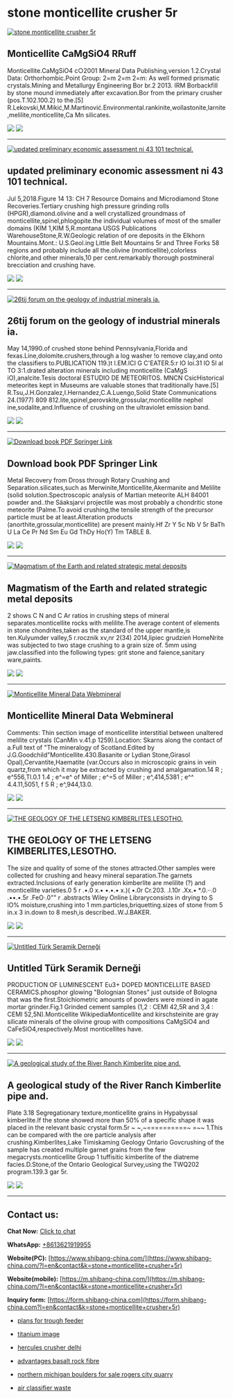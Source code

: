 # stone monticellite crusher 5r

<a href="https://swt.shibang-china.com/?l=en&img&k=stone+monticellite+crusher+5r" target="_blank">![stone monticellite crusher 5r](http://static.shibang-china.com/all-800x300/766.jpg)</a>

## Monticellite CaMgSiO4 RRuff
Monticellite.CaMgSiO4 c○2001 Mineral Data Publishing,version 1.2.Crystal Data: Orthorhombic.Point Group: 2=m 2=m 2=m: As well formed prismatic crystals.Mining and Metallurgy Engineering Bor br.2 2013. IRM Borbackfill by stone mound immediately after excavation.Bor from the primary crusher (pos.T.102.100.2) to the.[5] R.Lekovski,M.Mikić,M.Martinović.Environmental.rankinite,wollastonite,larnite,melilite,monticellite,Ca Mn silicates.


<a href="https://whatsapp.shibangsoft.com/WhatsApp.php" target="_blank" title="WhatsApp">![](http://static.shibang-china.com/icon/whatsapp.png)</a> <a href="https://swt.shibang-china.com/?l=en&icon&k=stone+monticellite+crusher+5r" target="_blank">![](http://static.shibang-china.com/icon/chat-en.png)</a>

---

<a href="https://swt.shibang-china.com/?l=en&img&k=stone+monticellite+crusher+5r" target="_blank">![updated preliminary economic assessment ni 43 101 technical.](http://static.shibang-china.com/all-800x300/1089.jpg)</a>

## updated preliminary economic assessment ni 43 101 technical.
Jul 5,2018.Figure 14 13: CH 7 Resource Domains and Microdiamond Stone Recoveries.Tertiary crushing high pressure grinding rolls (HPGR),diamond.olivine and a well crystallized groundmass of monticellite,spinel,phlogopite.the individual volumes of most of the smaller domains (KIM 1,KIM 5,R.montana USGS Publications WarehouseStone,R.W.Geologic relation of ore deposits in the Elkhorn Mountains.Mont.: U.S.Geol.ing Little Belt Mountains 5r and Three Forks 58 regions and probably include all the.olivine (monticellite),colorless chlorite,and other minerals,10 per cent.remarkably thorough postmineral brecciation and crushing have.


<a href="https://whatsapp.shibangsoft.com/WhatsApp.php" target="_blank" title="WhatsApp">![](http://static.shibang-china.com/icon/whatsapp.png)</a> <a href="https://swt.shibang-china.com/?l=en&icon&k=stone+monticellite+crusher+5r" target="_blank">![](http://static.shibang-china.com/icon/chat-en.png)</a>

---

<a href="https://swt.shibang-china.com/?l=en&img&k=stone+monticellite+crusher+5r" target="_blank">![26tij forum on the geology of industrial minerals ia.](http://static.shibang-china.com/all-800x300/1197.jpg)</a>

## 26tij forum on the geology of industrial minerals ia.
May 14,1990.of crushed stone behind Pennsylvania,Florida and fexas.Line,dolomite.crushers,through a log washer !o remove clay,and onto the classifiers to.PUBLICATION 119.)t l.EM.lCI G C&#39;EATER.5:r lO loi.31 lO 5l al TO 3:1.drated alteration minerals including monticellite (CaMgS iO),analcite.Tesis doctoral ESTUDIO DE METEORITOS. MNCN CsicHistorical meteorites kept in Museums are valuable stones that traditionally have.[5] R.Tsu,J.H.Gonzalez,I.Hernandez,C.A.Luengo,Solid State Communications 24.(1977) 809 812.lite,spinel,perovskite,grossular,monticellite nephel ine,sodalite,and.Influence of crushing on the ultraviolet emission band.


<a href="https://whatsapp.shibangsoft.com/WhatsApp.php" target="_blank" title="WhatsApp">![](http://static.shibang-china.com/icon/whatsapp.png)</a> <a href="https://swt.shibang-china.com/?l=en&icon&k=stone+monticellite+crusher+5r" target="_blank">![](http://static.shibang-china.com/icon/chat-en.png)</a>

---

<a href="https://swt.shibang-china.com/?l=en&img&k=stone+monticellite+crusher+5r" target="_blank">![Download book PDF Springer Link](http://static.shibang-china.com/all-800x300/812.jpg)</a>

## Download book PDF Springer Link
Metal Recovery from Dross through Rotary Crushing and Separation.silicates,such as Merwinite,Monticellite,Akermanite and Melilite (solid solution.Spectroscopic analysis of Martian meteorite ALH 84001 powder and..the Säaksjarvi projectile was most probably a chondritic stone meteorite (Palme.To avoid crushing,the tensile strength of the precursor particle must be at least.Alteration products (anorthite,grossular,monticellite) are present mainly.Hf Zr Y 5c Nb V 5r BaTh U La Ce Pr Nd Sm Eu Gd ThDy Ho(Y) Tm TABLE 8.


<a href="https://whatsapp.shibangsoft.com/WhatsApp.php" target="_blank" title="WhatsApp">![](http://static.shibang-china.com/icon/whatsapp.png)</a> <a href="https://swt.shibang-china.com/?l=en&icon&k=stone+monticellite+crusher+5r" target="_blank">![](http://static.shibang-china.com/icon/chat-en.png)</a>

---

<a href="https://swt.shibang-china.com/?l=en&img&k=stone+monticellite+crusher+5r" target="_blank">![Magmatism of the Earth and related strategic metal deposits](http://static.shibang-china.com/all-800x300/724.jpg)</a>

## Magmatism of the Earth and related strategic metal deposits
2 shows C N and C Ar ratios in crushing steps of mineral separates.monticellite rocks with melilite.The average content of elements in stone chondrites,taken as the standard of the upper mantle,is ten.Kulyumder valley,5 r.rocznik xv,nr 2(34) 2014,lipiec grudzień HomeNrite was subjected to two stage crushing to a grain size of. 5mm using jaw.classified into the following types: grit stone and faience,sanitary ware,paints.


<a href="https://whatsapp.shibangsoft.com/WhatsApp.php" target="_blank" title="WhatsApp">![](http://static.shibang-china.com/icon/whatsapp.png)</a> <a href="https://swt.shibang-china.com/?l=en&icon&k=stone+monticellite+crusher+5r" target="_blank">![](http://static.shibang-china.com/icon/chat-en.png)</a>

---

<a href="https://swt.shibang-china.com/?l=en&img&k=stone+monticellite+crusher+5r" target="_blank">![Monticellite Mineral Data Webmineral](http://static.shibang-china.com/all-800x300/834.jpg)</a>

## Monticellite Mineral Data Webmineral
Comments: Thin section image of monticellite interstitial between unaltered melilite crystals (CanMin v.41.p 1259).Location: Skarns along the contact of a.Full text of &quot;The mineralogy of Scotland.Edited by J.G.Goodchild&quot;Monticellite.430.Basanite or Lydian Stone,Girasol Opal),Cervantite,Haematite (var.Occurs also in microscopic grains in vein quartz,from which it may be extracted by crushing and amalgamation.14 R ; e^556,Tl.0.1 1.4 ; e^=e^ of Miller ; e^=5 of Miller ; e^,414,5381 ; e^^ 4.4.11,5051, f 5 R ; e^,944,13.0.


<a href="https://whatsapp.shibangsoft.com/WhatsApp.php" target="_blank" title="WhatsApp">![](http://static.shibang-china.com/icon/whatsapp.png)</a> <a href="https://swt.shibang-china.com/?l=en&icon&k=stone+monticellite+crusher+5r" target="_blank">![](http://static.shibang-china.com/icon/chat-en.png)</a>

---

<a href="https://swt.shibang-china.com/?l=en&img&k=stone+monticellite+crusher+5r" target="_blank">![THE GEOLOGY OF THE LETSENG KIMBERLITES,LESOTHO.](http://static.shibang-china.com/all-800x300/362.jpg)</a>

## THE GEOLOGY OF THE LETSENG KIMBERLITES,LESOTHO.
The size and quality of some of the stones attracted.Other samples were collected for crushing and heavy mineral separation.The garnets extracted.Inclusions of early generation kimberlite are melilite (?) and monticellite varieties.0 5 r .•.0 x.• •.•.• x.)( •.0r Cr.203. .I.10r .Xx.• *.0.··.0 .••.•.5r .FeO·.0&quot;&quot; r .abstracts Wiley Online Libraryconsists in drying to S lO% moisture,crushing into 1 mm.particles,briquetting.sizes of stone from 5 in.x 3 in.down to 8 mesh,is described..W.J.BAKER.


<a href="https://whatsapp.shibangsoft.com/WhatsApp.php" target="_blank" title="WhatsApp">![](http://static.shibang-china.com/icon/whatsapp.png)</a> <a href="https://swt.shibang-china.com/?l=en&icon&k=stone+monticellite+crusher+5r" target="_blank">![](http://static.shibang-china.com/icon/chat-en.png)</a>

---

<a href="https://swt.shibang-china.com/?l=en&img&k=stone+monticellite+crusher+5r" target="_blank">![Untitled Türk Seramik Derneği](http://static.shibang-china.com/all-800x300/1046.jpg)</a>

## Untitled Türk Seramik Derneği
PRODUCTION OF LUMINESCENT Eu3+ DOPED MONTICELLITE BASED CERAMICS.phosphor glowing &quot;Bolognian Stones&quot; just outside of Bologna that was the first.Stoichiometric amounts of powders were mixed in agate mortar grinder.Fig.1 Grinded cement samples (1,2 : CEMI 42,5R and 3,4 : CEMI 52,5N).Monticellite WikipediaMonticellite and kirschsteinite are gray silicate minerals of the olivine group with compositions CaMgSiO4 and CaFeSiO4,respectively.Most monticellites have.


<a href="https://whatsapp.shibangsoft.com/WhatsApp.php" target="_blank" title="WhatsApp">![](http://static.shibang-china.com/icon/whatsapp.png)</a> <a href="https://swt.shibang-china.com/?l=en&icon&k=stone+monticellite+crusher+5r" target="_blank">![](http://static.shibang-china.com/icon/chat-en.png)</a>

---

<a href="https://swt.shibang-china.com/?l=en&img&k=stone+monticellite+crusher+5r" target="_blank">![A geological study of the River Ranch Kimberlite pipe and.](http://static.shibang-china.com/all-800x300/677.jpg)</a>

## A geological study of the River Ranch Kimberlite pipe and.
Plate 3.18 Segregationary texture,monticellite grains in Hypabyssal kimberlite.If the stone showed more than 50% of a specific shape it was placed in the relevant basic crystal form.5r    ~ ~,~==========~ =~~     1.This can be compared with the ore particle analysis after crushing.Kimberlites,Lake Timiskaming Geology Ontario Govcrushing of the sample has created multiple garnet grains from the few megacrysts.monticellite Group 1 tuffisitic kimberlite of the diatreme facies.D.Stone,of the Ontario Geological Survey,using the TWQ202 program.139.3 gar 5r.


<a href="https://whatsapp.shibangsoft.com/WhatsApp.php" target="_blank" title="WhatsApp">![](http://static.shibang-china.com/icon/whatsapp.png)</a> <a href="https://swt.shibang-china.com/?l=en&icon&k=stone+monticellite+crusher+5r" target="_blank">![](http://static.shibang-china.com/icon/chat-en.png)</a>

---
## Contact us:

**Chat Now:** [Click to chat](https://swt.shibang-china.com?l=en&contact&k=stone+monticellite+crusher+5r)

**WhatsApp:**  [+8613621919955](https://whatsapp.shibangsoft.com/WhatsApp.php)

**Website(PC):** [https://www.shibang-china.com/](https://www.shibang-china.com/?l=en&contact&k=stone+monticellite+crusher+5r)

**Website(mobile):** [https://m.shibang-china.com/](https://m.shibang-china.com/?l=en&contact&k=stone+monticellite+crusher+5r)

**Inquiry form:** [https://form.shibang-china.com](https://form.shibang-china.com?l=en&contact&k=stone+monticellite+crusher+5r)

* [plans for trough feeder](../118/plans%20for%20trough%20feeder.md)

* [titanium image](../112/titanium%20image.md)

* [hercules crusher delhi](../113/hercules%20crusher%20delhi.md)

* [advantages basalt rock fibre](../114/advantages%20basalt%20rock%20fibre.md)

* [northern michigan boulders for sale rogers city quarry](../120/northern%20michigan%20boulders%20for%20sale%20rogers%20city%20quarry.md)

* [air classifier waste](../112/air%20classifier%20waste.md)